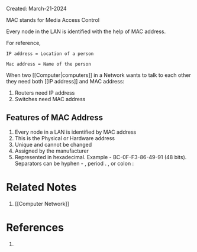 Created: March-21-2024

MAC stands for Media Access Control

Every node in the LAN is identified with the help of MAC address.

For reference,

	IP address = Location of a person
	
	Mac address = Name of the person

When two [[Computer|computers]] in a Network wants to talk to each other they need both [[IP address]] and MAC address:

1. Routers need IP address
2. Switches need MAC address
## Features of MAC Address

1. Every node in a LAN is identified by MAC address
2. This is the Physical or Hardware address
3. Unique and cannot be changed
4. Assigned by the manufacturer
5. Represented in hexadecimal. Example - BC-0F-F3-86-49-91 (48 bits). Separators can be hyphen - , period . , or colon :
# Related Notes

1. [[Computer Network]]
# References

1. 